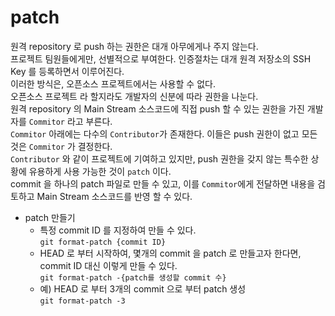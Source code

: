 # patch
원격 repository 로 push 하는 권한은 대개 아무에게나 주지 않는다.  
프로젝트 팀원들에게만, 선별적으로 부여한다. 인증절차는 대개 원격 저장소의 SSH Key 를 등록하면서 이루어진다.  
이러한 방식은, 오픈소스 프로젝트에서는 사용할 수 없다.  
오픈소스 프로젝트 라 할지라도 개발자의 신분에 따라 권한을 나눈다.  
원격 repository 의 Main Stream 소스코드에 직접 push 할 수 있는 권한을 가진 개발자를 `Commitor` 라고 부른다.  
`Commitor` 아래에는 다수의 `Contributor`가 존재한다. 이들은 push 권한이 없고 모든것은 `Commitor` 가 결정한다.  
`Contributor` 와 같이 프로젝트에 기여하고 있지만, push 권한을 갖지 않는 특수한 상황에 유용하게 사용 가능한 것이 `patch` 이다.  
commit 을 하나의 patch 파일로 만들 수 있고, 이를 `Commitor`에게 전달하면 내용을 검토하고 Main Stream 소스코드를 반영 할 수 있다.  

- patch 만들기
  - 특정 commit ID 를 지정하여 만들 수 있다.  
  `git format-patch {commit ID}`
  - HEAD 로 부터 시작하여, 몇개의 commit 을 patch 로 만들고자 한다면, commit ID 대신 이렇게 만들 수 있다.  
   `git format-patch -{patch를 생성할 commit 수}`
  - 예) HEAD 로 부터 3개의 commit 으로 부터 patch 생성  
    `git format-patch -3`
    
 
